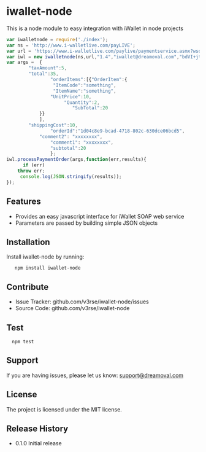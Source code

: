 iwallet-node
============

This is a node module to easy integration with iWallet in node projects



```javascript
var iwalletnode = require('./index');
var ns = 'http://www.i-walletlive.com/payLIVE';
var url = 'https://www.i-walletlive.com/paylive/paymentservice.asmx?wsdl';
var iwl = new iwalletnode(ns,url,"1.4","iwallet@dreamoval.com","bdVI+jtRl80PG4x6NMvYOwfZTZtwfN","C2B",true);
var args =  {
		"taxAmount":5,
		"total":35,
                "orderItems":[{"OrderItem":{
			   	 "ItemCode":"something",
			   	 "ItemName":"something",
			   	"UnitPrice":10,
		        	 "Quantity":2,
	                	"SubTotal":20
		    }}
		    ],
		"shippingCost":10,
                "orderId":"1d04c8e9-bcad-4718-802c-630dce06bcd5",
	        "comment2": "xxxxxxxx",
      	        "comment1": "xxxxxxxx",
               	"subtotal":20
                };
iwl.processPaymentOrder(args,function(err,results){
      if (err)
	throw err;
     console.log(JSON.stringify(results));
});
```

Features
--------

- Provides an easy javascript interface for iWallet SOAP web service
- Parameters are passed by building simple JSON objects

Installation
------------

Install iwallet-node by running:
```
   npm install iwallet-node
```
Contribute
----------

- Issue Tracker: github.com/v3rse/iwallet-node/issues
- Source Code: github.com/v3rse/iwallet-node 


Test
-------

```
  npm test
```

Support
-------

If you are having issues, please let us know:
support@dreamoval.com

License
-------

The project is licensed under the MIT license.


Release History
-------

* 0.1.0 Initial release
